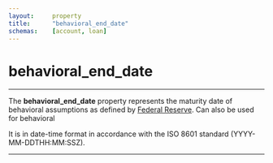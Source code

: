 ```yaml
---
layout:		property
title:		"behavioral_end_date"
schemas:	[account, loan]
---
```


# behavioral_end_date

---

The **behavioral_end_date** property represents the maturity date of behavioral assumptions as defined by [Federal Reserve][fed_definition]. Can also be used for behavioral

It is in date-time format in accordance with the ISO 8601 standard (YYYY-MM-DDTHH:MM:SSZ).

---

[fed_definition]: https://www.federalreserve.gov/publications/fr-y-14-qas/fr-y-14-qas-fr-y-14q.htm#:~:text=Weighted%20Average%20Life

